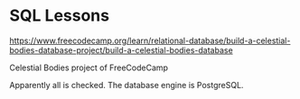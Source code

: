 # SQL Lessons

<https://www.freecodecamp.org/learn/relational-database/build-a-celestial-bodies-database-project/build-a-celestial-bodies-database>

Celestial Bodies project of FreeCodeCamp

Apparently all is checked. The database engine is PostgreSQL.
